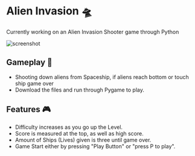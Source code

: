 # Alien Invasion 🛸
Currently working on an Alien Invasion Shooter game through Python

![screenshot](gameplay.png)

## Gameplay 👾
- Shooting down aliens from Spaceship, if aliens reach bottom or touch ship game over
- Download the files and run through Pygame to play. 

## Features 🎮
- Difficulty increases as you go up the Level.
- Score is measured at the top, as well as high score.
- Amount of Ships (Lives) given is three until game over.
- Game Start either by pressing "Play Button" or "press P to play".




